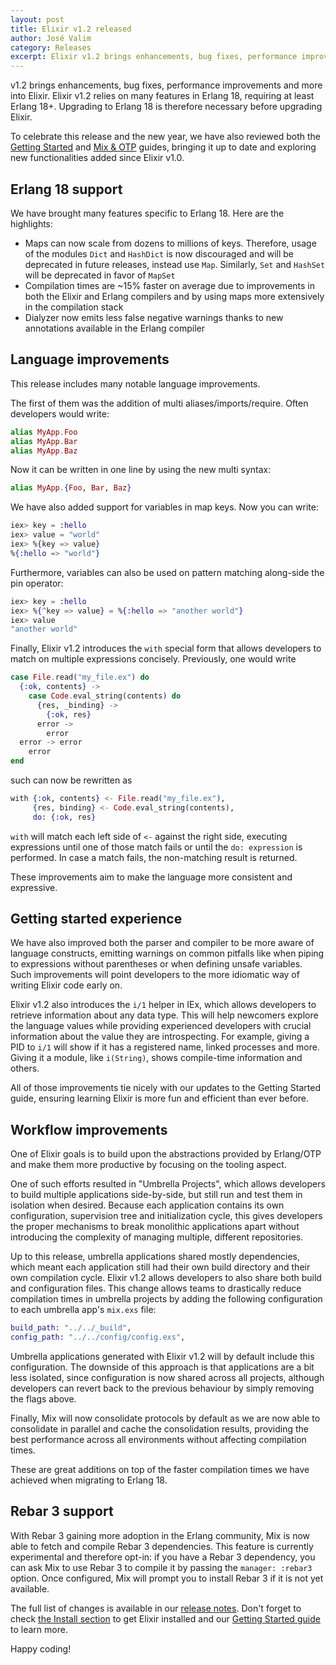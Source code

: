 ```yaml
---
layout: post
title: Elixir v1.2 released
author: José Valim
category: Releases
excerpt: Elixir v1.2 brings enhancements, bug fixes, performance improvements and more into Elixir.
---
```


v1.2 brings enhancements, bug fixes, performance improvements and more into Elixir. Elixir v1.2 relies on many features in Erlang 18, requiring at least Erlang 18+. Upgrading to Erlang 18 is therefore necessary before upgrading Elixir.

To celebrate this release and the new year, we have also reviewed both the [Getting Started](https://hexdocs.pm/elixir/1.16/introduction.html) and [Mix & OTP](https://hexdocs.pm/elixir/1.16/introduction-to-mix.html) guides, bringing it up to date and exploring new functionalities added since Elixir v1.0.

## Erlang 18 support

We have brought many features specific to Erlang 18. Here are the highlights:

  * Maps can now scale from dozens to millions of keys. Therefore, usage of the modules `Dict` and `HashDict` is now discouraged and will be deprecated in future releases, instead use `Map`. Similarly, `Set` and `HashSet` will be deprecated in favor of `MapSet`
  * Compilation times are ~15% faster on average due to improvements in both the Elixir and Erlang compilers and by using maps more extensively in the compilation stack
  * Dialyzer now emits less false negative warnings thanks to new annotations available in the Erlang compiler

## Language improvements

This release includes many notable language improvements.

The first of them was the addition of multi aliases/imports/require. Often developers would write:

```elixir
alias MyApp.Foo
alias MyApp.Bar
alias MyApp.Baz
```

Now it can be written in one line by using the new multi syntax:

```elixir
alias MyApp.{Foo, Bar, Baz}
```

We have also added support for variables in map keys. Now you can write:

```elixir
iex> key = :hello
iex> value = "world"
iex> %{key => value}
%{:hello => "world"}
```

Furthermore, variables can also be used on pattern matching along-side the pin operator:

```elixir
iex> key = :hello
iex> %{^key => value} = %{:hello => "another world"}
iex> value
"another world"
```

Finally, Elixir v1.2 introduces the `with` special form that allows developers to match on multiple expressions concisely. Previously, one would write

```elixir
case File.read("my_file.ex") do
  {:ok, contents} ->
    case Code.eval_string(contents) do
      {res, _binding} ->
        {:ok, res}
      error ->
        error
  error -> error
    error
end
```

such can now be rewritten as

```elixir
with {:ok, contents} <- File.read("my_file.ex"),
     {res, binding} <- Code.eval_string(contents),
     do: {:ok, res}
```

`with` will match each left side of `<-` against the right side, executing expressions until one of those match fails or until the `do: expression` is performed. In case a match fails, the non-matching result is returned.

These improvements aim to make the language more consistent and expressive.

## Getting started experience

We have also improved both the parser and compiler to be more aware of language constructs, emitting warnings on common pitfalls like when piping to expressions without parentheses or when defining unsafe variables. Such improvements will point developers to the more idiomatic way of writing Elixir code early on.

Elixir v1.2 also introduces the `i/1` helper in IEx, which allows developers to retrieve information about any data type. This will help newcomers explore the language values while providing experienced developers with crucial information about the value they are introspecting. For example, giving a PID to `i/1` will show if it has a registered name, linked processes and more. Giving it a module, like `i(String)`, shows compile-time information and others.

All of those improvements tie nicely with our updates to the Getting Started guide, ensuring learning Elixir is more fun and efficient than ever before.

## Workflow improvements

One of Elixir goals is to build upon the abstractions provided by Erlang/OTP and make them more productive by focusing on the tooling aspect.

One of such efforts resulted in "Umbrella Projects", which allows developers to build multiple applications side-by-side, but still run and test them in isolation when desired. Because each application contains its own configuration, supervision tree and initialization cycle, this gives developers the proper mechanisms to break monolithic applications apart without introducing the complexity of managing multiple, different repositories.

Up to this release, umbrella applications shared mostly dependencies, which meant each application still had their own build directory and their own compilation cycle. Elixir v1.2 allows developers to also share both build and configuration files. This change allows teams to drastically reduce compilation times in umbrella projects by adding the following configuration to each umbrella app's `mix.exs` file:

```elixir
build_path: "../../_build",
config_path: "../../config/config.exs",
```

Umbrella applications generated with Elixir v1.2 will by default include this configuration. The downside of this approach is that applications are a bit less isolated, since configuration is now shared across all projects, although developers can revert back to the previous behaviour by simply removing the flags above.

Finally, Mix will now consolidate protocols by default as we are now able to consolidate in parallel and cache the consolidation results, providing the best performance across all environments without affecting compilation times.

These are great additions on top of the faster compilation times we have achieved when migrating to Erlang 18.

## Rebar 3 support

With Rebar 3 gaining more adoption in the Erlang community, Mix is now able to fetch and compile Rebar 3 dependencies. This feature is currently experimental and therefore opt-in: if you have a Rebar 3 dependency, you can ask Mix to use Rebar 3 to compile it by passing the `manager: :rebar3` option. Once configured, Mix will prompt you to install Rebar 3 if it is not yet available.

The full list of changes is available in our [release notes](https://github.com/elixir-lang/elixir/releases/tag/v1.2.0). Don't forget to check [the Install section](/install.html) to get Elixir installed and our [Getting Started guide](https://hexdocs.pm/elixir/1.16/introduction.html) to learn more.

Happy coding!
